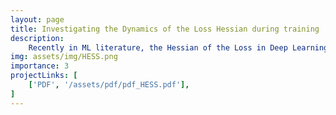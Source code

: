```yaml
---
layout: page
title: Investigating the Dynamics of the Loss Hessian during training
description: 
    Recently in ML literature, the Hessian of the Loss in Deep Learning is a topic of great interest. In this work, we derive an efficient analytical computation of both the maximum eigenvalue and the trace of the Hessian of the Loss in addition to an analytical and empirical convergence rate of the algorithm. The algorithm is efficiently implemented using nothing but commonly used Machine Learning techniques: the forward pass and backpropagation. Then, we train over 150 models spanning over 10 thousand epochs with different hyperparameters and optimizers and run the algorithm after each epoch to empirically calculate the properties of the hessian during training. We provide empirical results for the relationship between generalizability and the hessian, in addition to several other observations that arise from this data.
img: assets/img/HESS.png
importance: 3
projectLinks: [
    ['PDF', '/assets/pdf/pdf_HESS.pdf'], 
]
---
```

